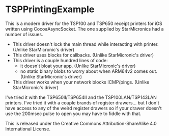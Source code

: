 TSPPrintingExample
==================

This is a modern driver for the TSP100 and TSP650 receipt printers for iOS written using CocoaAsyncSocket. The one supplied by StarMicronics had a number of issues.
 - This driver doesn't lock the main thread while interacting with printer. (Unlike StarMicronic's driver)
 - This driver uses blocks for callbacks. (Unlike StarMicronic's driver)
 - This driver is a couple hundred lines of code:
    - it doesn't bloat your app. (Unlike StarMicronic's driver)
    - no static binary blobs to worry about when ARM64v2 comes out. (Unlike StarMicronic's driver)
 - This driver works when your network blocks ICMP/pings. (Unlike StarMicronic's driver)

I've tried it with the TSP650II/TSP654II and the TSP100LAN/TSP143LAN printers. I've tried it with a couple brands of register drawers... but I don't have access to any of the weird register drawers so if your drawer doesn't use the 200msec pulse to open you may have to fiddle with that.

This is released under the Creative Commons Attribution-ShareAlike 4.0 International License.
